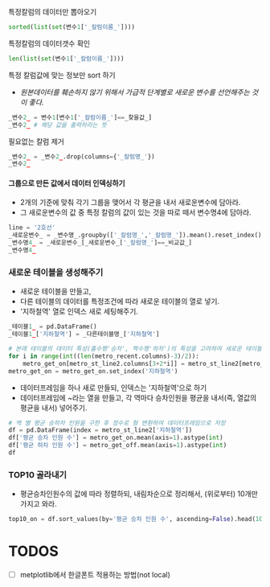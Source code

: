 특정칼럼의 데이터만 뽑아오기
````py
sorted(list(set(변수1['_칼럼이름_'])))
````

특정칼럼의 데이터갯수 확인
````py
len(list(set(변수1['_칼럼이름_'])))
````

특정 칼럼값에 맞는 정보만 sort 하기
- *원본데이터를 훼손하지 않기 위해서 가급적 단계별로 새로운 변수를 선언해주는 것이 좋다.*
````py
_변수2_ = 변수1[변수1['_칼럼이름_']==_찾을값_]
_변수2_ # 해당 값을 출력하라는 뜻
````

필요없는 칼럼 제거
````py
_변수2_ = _변수2_.drop(columns={'_칼럼명_'})
_변수2_
````

#### 그룹으로 만든 값에서 데이터 인덱싱하기
* 2개의 기준에 맞춰 각기 그룹을 맺어서 각 평균을 내서 새로운변수에 담아라.
* 그 새로운변수의 값 중 특정 칼럼의 값이 있는 것을 따로 떼서 변수명4에 담아라.
````py
line = '2호선'
_새로운변수_ = _변수명_.groupby(['_칼럼명_','_칼럼명_']).mean().reset_index()
_변수명4_ = _새로운변수_[_새로운변수_['_칼럼명_']==_비교값_]
_변수명4_
````

### 새로운 테이블을 생성해주기
* 새로운 테이블을 만들고,
* 다른 테이블의 데이터를 특정조건에 따라 새로운 테이블의 열로 넣기.
* '지하철역' 열로 인덱스 새로 세팅해주기.
````py
_테이블1_ = pd.DataFrame()
_테이블1_['지하철역'] = _다른테이블명_['지하철역']

# 본래 테이블의 데이터 특성(홀수행'승차', 짝수행'하차')의 특성을 고려하여 새로운 테이블의 데이터를 구성.
for i in range(int((len(metro_recent.columns)-3)/2)):
    metro_get_on[metro_st_line2.columns[3+2*i]] = metro_st_line2[metro_st_line2.columns[3+2*i]]
metro_get_on = metro_get_on.set_index('지하철역')
````

* 데이터프레임을 하나 새로 만들되, 인덱스는 '지하철역'으로 하기
* 데이터프레임에 ~라는 열을 만들고, 각 역마다 승차인원을 평균을 내서(즉, 열값의 평균을 내서) 넣어주기.
````py
# 역 별 평균 승하차 인원을 구한 후 정수로 형 변환하여 데이터프레임으로 저장
df = pd.DataFrame(index = metro_st_line2['지하철역'])
df['평균 승차 인원 수'] = metro_get_on.mean(axis=1).astype(int)
df['평균 하차 인원 수'] = metro_get_off.mean(axis=1).astype(int)
df
````

### TOP10 골라내기
* 평균승차인원수의 값에 따라 정렬하되, 내림차순으로 정리해서, (위로부터) 10개만 가지고 와라.
````py
top10_on = df.sort_values(by='평균 승차 인원 수', ascending=False).head(10)

````


# TODOS
- [ ] metplotlib에서 한글폰트 적용하는 방법(not local)

